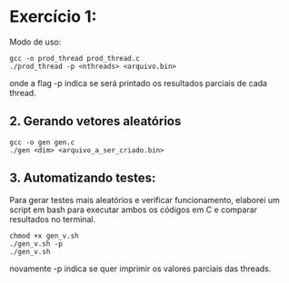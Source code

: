# Exercício 1:

Modo de uso: 

```
gcc -o prod_thread prod_thread.c
./prod_thread -p <nthreads> <arquivo.bin>
```

onde a flag -p indica se será printado os resultados parciais de cada thread.

## 2. Gerando vetores aleatórios
```
gcc -o gen gen.c
./gen <dim> <arquivo_a_ser_criado.bin>
```

## 3. Automatizando testes:

Para gerar testes mais aleatórios e verificar funcionamento, elaborei um script em bash para executar ambos os códigos em C e comparar resultados no terminal.

```
chmod +x gen_v.sh
./gen_v.sh -p
./gen_v.sh
```

novamente -p indica se quer imprimir os valores parciais das threads.
